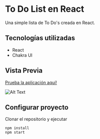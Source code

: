 # To Do List en React
Una simple lista de To Do's creada en React.

## Tecnologías utilizadas
- React
- Chakra UI

## Vista Previa
[Prueba la aplicación aquí!](https://tranquil-atoll-34350.herokuapp.com/)

![Alt Text](https://s10.gifyu.com/images/todo-react.gif)

## Configurar proyecto
Clonar el repositorio y ejecutar 
```console
npm install
npm start
```

